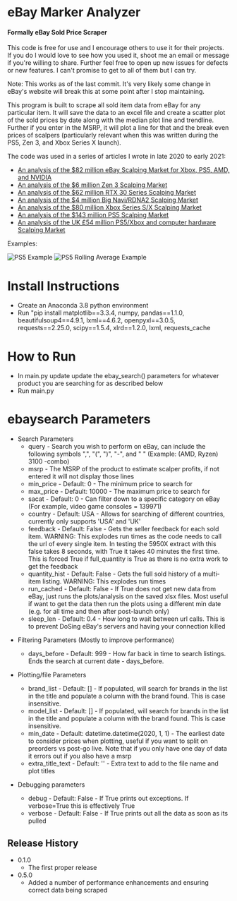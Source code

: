 # eBay Marker Analyzer

#### Formally eBay Sold Price Scraper

This code is free for use and I encourage others to use it for their projects. If you do I would love to see how you
used it, shoot me an email or message if you're willing to share. Further feel free to open up new issues for defects or
new features. I can't promise to get to all of them but I can try.

Note: This works as of the last commit. It's very likely some change in eBay's website will break this at some point
after I stop maintaining.

This program is built to scrape all sold item data from eBay for any particular item. It will save the data to an excel
file and create a scatter plot of the sold prices by date along with the median plot line and trendline. Further if you
enter in the MSRP, it will plot a line for that and the break even prices of scalpers (particularly relevant when this
was written during the PS5, Zen 3, and Xbox Series X launch).

The code was used in a series of articles I wrote in late 2020 to early 2021:

* [An analysis of the $82 million eBay Scalping Market for Xbox, PS5, AMD, and NVIDIA](https://dev.to/driscoll42/an-analysis-of-the-80-million-ebay-scalping-market-for-xbox-ps5-amd-and-nvidia-f35)
* [An analysis of the $6 million Zen 3 Scalping Market](https://dev.to/driscoll42/zen-3-scalping-market-analysis-4hhf)
* [An analysis of the $62 million RTX 30 Series Scalping Market](https://dev.to/driscoll42/nvidia-ampere-rtx-30-series-scalping-market-analysis-4gad)
* [An analysis of the $4 million Big Navi/RDNA2 Scalping Market](https://dev.to/driscoll42/big-navi-rdna2-series-scalping-market-analysis-2c3k)
* [An analysis of the $80 million Xbox Series S/X Scalping Market](https://dev.to/driscoll42/xbox-series-s-x-scalping-market-analysis-l3m)
* [An analysis of the $143 million PS5 Scalping Market](https://dev.to/driscoll42/an-analysis-of-the-143-million-ps5-scalping-market-414d)
* [An analysis of the UK £54 million PS5/Xbox and computer hardware Scalping Market](https://dev.to/driscoll42/an-analysis-of-the-uk-54-million-ps5-xbox-and-computer-hardware-scalping-market-4i79)


Examples:

![PS5 Example](https://github.com/driscoll42/ebayScraper/blob/master/2101-Update/PS5%20-digital%20-image%20-jpeg%20-img%20-picture%20-pic%20-jpg.png?raw=true)
![PS5 Rolling Average Example](https://github.com/driscoll42/ebayScraper/blob/master/2101-Update/PS5%20Median%20Pricing%207%20Rolling%20Average_.png?raw=true)

# Install Instructions

* Create an Anaconda 3.8 python environment
* Run "pip install matplotlib==3.3.4, numpy, pandas==1.1.0, beautifulsoup4==4.9.1, lxml==4.6.2, openpyxl==3.0.5, requests==2.25.0, scipy==1.5.4, xlrd==1.2.0, lxml, requests_cache

# How to Run
* In main.py update update the ebay_search() parameters for whatever product you are searching for as described below 
* Run main.py

# ebaysearch Parameters
- Search Parameters
  * query - Search you wish to perform on eBay, can include the following symbols ",", "(", ")", "-", and " " (Example: (AMD, Ryzen) 3100 -combo)
  * msrp - The MSRP of the product to estimate scalper profits, if not entered it will not display those lines
  * min_price - Default: 0 - The minimum price to search for
  * max_price - Default: 10000 - The maximum price to search for
  * sacat - Default: 0 - Can filter down to a specific category on eBay (For example, video game consoles = 139971) 
  * country - Default: USA - Allows for searching of different countries, currently only supports 'USA' and 'UK'
  * feedback - Default: False - Gets the seller feedback for each sold item. WARNING: This explodes run times as the code needs to call the url of every single item. In testing the 5950X extract with this false takes 8 seconds, with True it takes 40 minutes the first time. This is forced True if full_quantity is True as there is no extra work to get the feedback
  * quantity_hist - Default: False - Gets the full sold history of a multi-item listing. WARNING: This explodes run times
  * run_cached - Default: False - If True does not get new data from eBay, just runs the plots/analysis on the saved xlsx files. Most useful if want to get the data then run the plots using a different min date (e.g. for all time and then after post-launch only)
  * sleep_len - Default: 0.4 - How long to wait between url calls. This is to prevent DoSing eBay's servers and having your connection killed

* Filtering Parameters (Mostly to improve performance)
  * days_before - Default: 999 - How far back in time to search listings. Ends the search at current date - days_before. 


* Plotting/file Parameters
  * brand_list - Default: [] - If populated, will search for brands in the list in the title and populate a column with the brand found. This is case insensitive.
  * model_list - Default: [] - If populated, will search for brands in the list in the title and populate a column with the brand found. This is case insensitive.
  * min_date - Default: datetime.datetime(2020, 1, 1) - The earliest date to consider prices when plotting, useful if you want to split on preorders vs post-go live. Note that if you only have one day of data it errors out if you also have a msrp
  * extra_title_text - Default: '' - Extra text to add to the file name and plot titles 


* Debugging parameters
   * debug - Default: False - If True prints out exceptions. If verbose=True this is effectively True
   * verbose - Default: False - If True prints out all the data as soon as its pulled



## Release History

* 0.1.0
    * The first proper release
* 0.5.0
    * Added a number of performance enhancements and ensuring correct data being scraped